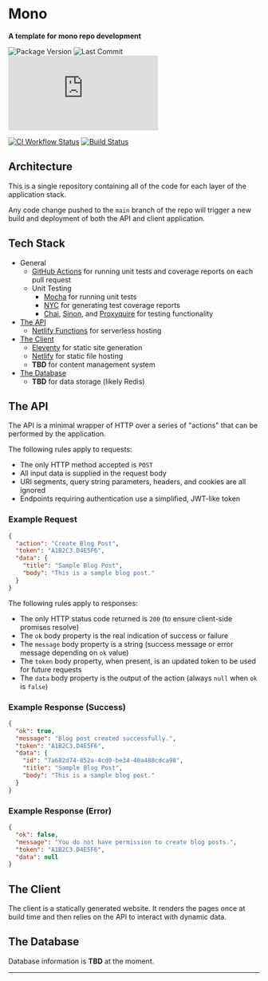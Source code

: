 # Mono

**A template for mono repo development**

![Package Version][shield-version]
![Last Commit][shield-commit]
![API Test Coverage][shield-coverage]

[![CI Workflow Status][shield-ci]][shield-ci-link]
[![Build Status][shield-build]][shield-build-link]

## Architecture

This is a single repository containing all of the code for each layer of the application stack.

Any code change pushed to the `main` branch of the repo will trigger a new build and deployment of both the API and client application.

## Tech Stack

- General
  - [GitHub Actions](https://github.com/features/actions) for running unit tests and coverage reports on each pull request
  - Unit Testing
    - [Mocha](https://www.npmjs.com/package/mocha) for running unit tests
    - [NYC](https://www.npmjs.com/package/nyc) for generating test coverage reports
    - [Chai](https://www.npmjs.com/package/chai), [Sinon](https://www.npmjs.com/package/sinon), and [Proxyquire](https://www.npmjs.com/package/proxyquire) for testing functionality
- [The API](#the-api)
  - [Netlify Functions](https://www.netlify.com/products/functions) for serverless hosting
- [The Client](#the-client)
  - [Eleventy](https://www.11ty.dev) for static site generation
  - [Netlify](https://www.netlify.com) for static file hosting
  - **TBD** for content management system
- [The Database](#the-database)
  - **TBD** for data storage (likely Redis)

## The API

The API is a minimal wrapper of HTTP over a series of "actions" that can be performed by the application.

The following rules apply to requests:

- The only HTTP method accepted is `POST`
- All input data is supplied in the request body
- URI segments, query string parameters, headers, and cookies are all ignored
- Endpoints requiring authentication use a simplified, JWT-like token

### Example Request

```json
{
  "action": "Create Blog Post",
  "token": "A1B2C3.D4E5F6",
  "data": {
    "title": "Sample Blog Post",
    "body": "This is a sample blog post."
  }
}
```

The following rules apply to responses:

- The only HTTP status code returned is `200` (to ensure client-side promises resolve)
- The `ok` body property is the real indication of success or failure
- The `message` body property is a string (success message or error message depending on `ok` value)
- The `token` body property, when present, is an updated token to be used for future requests
- The `data` body property is the output of the action (always `null` when `ok` is `false`)

### Example Response (Success)

```json
{
  "ok": true,
  "message": "Blog post created successfully.",
  "token": "A1B2C3.D4E5F6",
  "data": {
    "id": "7a682d74-852a-4cd0-be34-40a488cdca98",
    "title": "Sample Blog Post",
    "body": "This is a sample blog post."
  }
}
```

### Example Response (Error)

```json
{
  "ok": false,
  "message": "You do not have permission to create blog posts.",
  "token": "A1B2C3.D4E5F6",
  "data": null
}
```

## The Client

The client is a statically generated website. It renders the pages once at build time and then relies on the API to interact with dynamic data.

## The Database

Database information is **TBD** at the moment.

---

[shield-version]: https://img.shields.io/github/package-json/v/ZacharyGodfrey/mono?style=flat-square
[shield-commit]: https://img.shields.io/github/last-commit/ZacharyGodfrey/mono/main?style=flat-square
[shield-coverage]: https://img.shields.io/badge/dynamic/json?style=flat-square&color=blue&label=API%20Test%20Coverage&query=$.total.statements.pct&suffix=%&url=https://raw.githubusercontent.com/ZacharyGodfrey/mono/main/api/_coverage/coverage-summary.json

[shield-ci]: https://github.com/ZacharyGodfrey/mono/actions/workflows/ci-workflow.yml/badge.svg
[shield-ci-link]: https://github.com/ZacharyGodfrey/mono/actions/workflows/ci-workflow.yml
[shield-build]: https://api.netlify.com/api/v1/badges/bff64e91-c255-4ca6-93e2-ead733e79abd/deploy-status
[shield-build-link]: https://app.netlify.com/sites/zg-mono/deploys